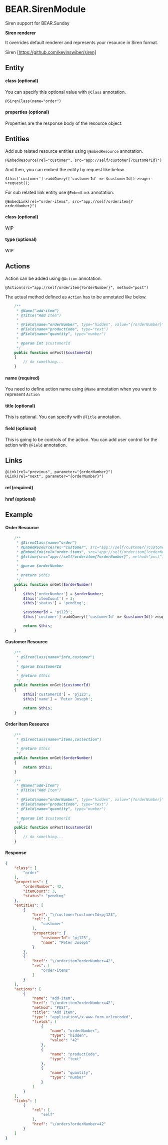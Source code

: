 # BEAR.SirenModule

Siren support for BEAR.Sunday

**Siren renderer**

It overrides default renderer and represents your resource in Siren format.

Siren [https://github.com/kevinswiber/siren]

## Entity

#### class (optional)

You can specify this optional value with `@Class` annotation.

```
@SirenClass(name="order")
```

#### properties (optional)

Properties are the response body of the resource object.

## Entities

Add sub related resource entities using `@EmbedResource` annotation.

```
@EmbedResource(rel="customer", src="app://self/customer{?customerId}")
```

And then, you can embed the entity by request like below.

```
$this['customer']->addQuery(['customerId' => $customerId])->eager->request();
```

For sub related link entity use `@EmbedLink` annotation.


```
@EmbedLink(rel="order-items", src="app://self/orderitem{?orderNumber}")
```

#### class (optional)

WIP

#### type (optional)

WIP

## Actions

Action can be added using `@Action` annotation.

```
@Action(src="app://self/orderitem{?orderNumber}", method="post")
```

The actual method defined as `Action` has to be annotated like below.

```php
    /**
     * @Name("add-item")
     * @Title("Add Item")
     *
     * @Field(name="orderNumber", type="hidden", value="{?orderNumber}")
     * @Field(name="productCode", type="text")
     * @Field(name="quantity", type="number")
     *
     * @param int $customerId
     */
    public function onPost($customerId)
    {
        // do something...
    }
```



#### name (required)

You need to define action name using `@Name` annotation when you want to represent `Action`

#### title (optional)

This is optional. You can specify with `@Title` annotation.

#### field (optional)

This is going to be controls of the action.
You can add user control for the action with `@Field` annotation.


## Links

```
@Link(rel="previous", parameter="{orderNumber}")
@Link(rel="next", parameter="{orderNumber}")
```

#### rel (required)
#### href (optional)

## Example

#### Order Resource

```php
    /**
     * @SirenClass(name="order")
     * @EmbedResource(rel="customer", src="app://self/customer{?customerId}")
     * @EmbedLink(rel="order-items", src="app://self/orderitem{?orderNumber}")
     * @Action(src="app://self/orderitem{?orderNumber}", method="post")
     *
     * @param $orderNumber
     *
     * @return $this
     */
    public function onGet($orderNumber)
    {
        $this['orderNumber'] = $orderNumber;
        $this['itemCount'] = 3;
        $this['status'] = 'pending';

        $customerId = 'pj123';
        $this['customer']->addQuery(['customerId' => $customerId])->eager->request();

        return $this;
    }
```

#### Customer Resource

```php
    /**
     * @SirenClass(name="info,customer")
     *
     * @param $customerId
     *
     * @return $this
     */
    public function onGet($customerId)
    {
        $this['customerId'] = 'pj123';
        $this['name'] = 'Peter Joseph';

        return $this;
    }
```

#### Order Item Resource

```php
    /**
     * @SirenClass(name="items,collection")
     *
     * @return $this
     */
    public function onGet($orderNumber)
    {
        return $this;
    }

    /**
     * @Name("add-item")
     * @Title("Add Item")
     *
     * @Field(name="orderNumber", type="hidden", value="{?orderNumber}")
     * @Field(name="productCode", type="text")
     * @Field(name="quantity", type="number")
     *
     * @param int $customerId
     */
    public function onPost($customerId)
    {
        // do something...
    }
```

#### Response

```json
{
    "class": [
        "order"
    ],
    "properties": {
        "orderNumber": 42,
        "itemCount": 3,
        "status": "pending"
    },
    "entities": [
        {
            "href": "\/customer?customerId=pj123",
            "rel": [
                "customer"
            ],
            "properties": {
                "customerId": "pj123",
                "name": "Peter Joseph"
            }
        },
        {
            "href": "\/orderitem?orderNumber=42",
            "rel": [
                "order-items"
            ]
        }
    ],
    "actions": [
        {
            "name": "add-item",
            "href": "\/orderitem?orderNumber=42",
            "method": "POST",
            "title": "Add Item",
            "type": "application\/x-www-form-urlencoded",
            "fields": [
                {
                    "name": "orderNumber",
                    "type": "hidden",
                    "value": "42"
                },
                {
                    "name": "productCode",
                    "type": "text"
                },
                {
                    "name": "quantity",
                    "type": "number"
                }
            ]
        }
    ],
    "links": [
        {
            "rel": [
                "self"
            ],
            "href": "\/orders?orderNumber=42"
        }
    ]
}
```


